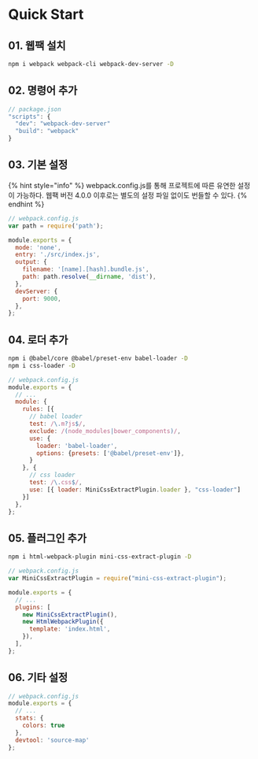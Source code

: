 # Quick Start

## 01. 웹팩 설치

```bash
npm i webpack webpack-cli webpack-dev-server -D
```

## 02. 명령어 추가

```javascript
// package.json
"scripts": {
  "dev": "webpack-dev-server"
  "build": "webpack"
}
```

## 03. 기본 설정

{% hint style="info" %}
webpack.config.js를 통해 프로젝트에 따른 유연한 설정이 가능하다. 웹팩 버전 4.0.0 이후로는 별도의 설정 파일 없이도 번들할 수 있다.&#x20;
{% endhint %}

```javascript
// webpack.config.js
var path = require('path');

module.exports = {
  mode: 'none',
  entry: './src/index.js',
  output: {
    filename: '[name].[hash].bundle.js', 
    path: path.resolve(__dirname, 'dist'),
  },
  devServer: {
    port: 9000,
  },
};
```

## 04. 로더 추가

```bash
npm i @babel/core @babel/preset-env babel-loader -D
npm i css-loader -D
```

```javascript
// webpack.config.js
module.exports = {
  // ...
  module: {
    rules: [{
      // babel loader
      test: /\.m?js$/,
      exclude: /(node_modules|bower_components)/,
      use: {
        loader: 'babel-loader',
        options: {presets: ['@babel/preset-env']},
      }
    }, {
      // css loader
      test: /\.css$/,
      use: [{ loader: MiniCssExtractPlugin.loader }, "css-loader"]
    }]
  }, 
};
```



## 05. 플러그인 추가

```bash
npm i html-webpack-plugin mini-css-extract-plugin -D
```

```javascript
// webpack.config.js
var MiniCssExtractPlugin = require("mini-css-extract-plugin");

module.exports = {
  // ...
  plugins: [
    new MiniCssExtractPlugin(),
    new HtmlWebpackPlugin({
      template: 'index.html', 
    }),
  ],
};
```

## 06. 기타 설정

```javascript
// webpack.config.js
module.exports = {
  // ...
  stats: {
    colors: true
  },
  devtool: 'source-map'
};
```
